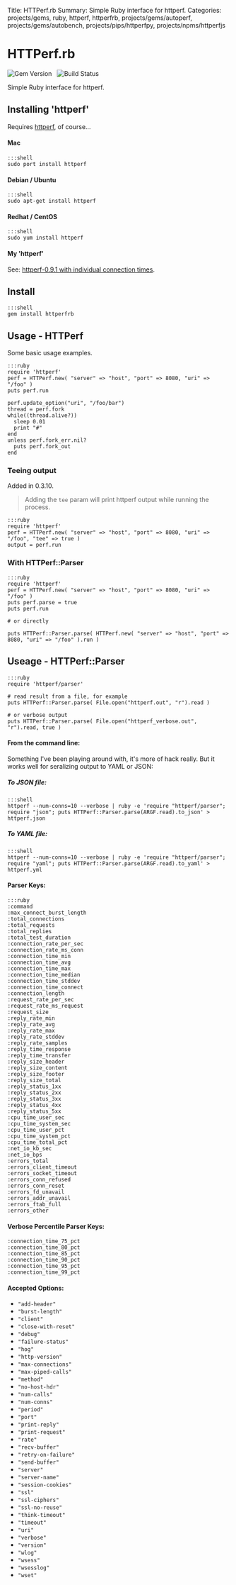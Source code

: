 Title: HTTPerf.rb
Summary: Simple Ruby interface for httperf.
Categories: projects/gems, ruby, httperf, httperfrb, projects/gems/autoperf, projects/gems/autobench, projects/pips/httperfpy, projects/npms/httperfjs

# HTTPerf.rb

![Gem Version](https://badge.fury.io/rb/httperfrb.png) &nbsp; ![Build Status](https://travis-ci.org/jmervine/httperfrb.png?branch=master)

Simple Ruby interface for httperf.

## Installing 'httperf'

Requires [httperf](/httperf), of course...

#### Mac

    :::shell
    sudo port install httperf

#### Debian / Ubuntu

    :::shell
    sudo apt-get install httperf

#### Redhat / CentOS

    :::shell
    sudo yum install httperf

#### My 'httperf'

See: [httperf-0.9.1 with individual connection times](/httperf-0-9-1-with-individual-connection-times).

## Install

    :::shell
    gem install httperfrb

## Usage - HTTPerf

Some basic usage examples.

    :::ruby
    require 'httperf'
    perf = HTTPerf.new( "server" => "host", "port" => 8080, "uri" => "/foo" )
    puts perf.run

    perf.update_option("uri", "/foo/bar")
    thread = perf.fork
    while((thread.alive?))
      sleep 0.01
      print "#"
    end
    unless perf.fork_err.nil?
      puts perf.fork_out
    end

### Teeing output

Added in 0.3.10.

> Adding the `tee` param will print httperf output while running the process.

    :::ruby
    require 'httperf'
    perf = HTTPerf.new( "server" => "host", "port" => 8080, "uri" => "/foo", "tee" => true )
    output = perf.run

### With HTTPerf::Parser

    :::ruby
    require 'httperf'
    perf = HTTPerf.new( "server" => "host", "port" => 8080, "uri" => "/foo" )
    puts perf.parse = true
    puts perf.run

    # or directly

    puts HTTPerf::Parser.parse( HTTPerf.new( "server" => "host", "port" => 8080, "uri" => "/foo" ).run )

## Useage - HTTPerf::Parser

    :::ruby
    require 'httperf/parser'

    # read result from a file, for example
    puts HTTPerf::Parser.parse( File.open("httperf.out", "r").read )

    # or verbose output
    puts HTTPerf::Parser.parse( File.open("httperf_verbose.out", "r").read, true )

#### From the command line:

Something I've been playing around with, it's more of hack really. But it works well for seralizing output to YAML or JSON:

##### To JSON file:

    :::shell
    httperf --num-conns=10 --verbose | ruby -e 'require "httperf/parser"; require "json"; puts HTTPerf::Parser.parse(ARGF.read).to_json' > httperf.json

##### To YAML file:

    :::shell
    httperf --num-conns=10 --verbose | ruby -e 'require "httperf/parser"; require "yaml"; puts HTTPerf::Parser.parse(ARGF.read).to_yaml' > httperf.yml

#### Parser Keys:

    :::ruby
    :command
    :max_connect_burst_length
    :total_connections
    :total_requests
    :total_replies
    :total_test_duration
    :connection_rate_per_sec
    :connection_rate_ms_conn
    :connection_time_min
    :connection_time_avg
    :connection_time_max
    :connection_time_median
    :connection_time_stddev
    :connection_time_connect
    :connection_length
    :request_rate_per_sec
    :request_rate_ms_request
    :request_size
    :reply_rate_min
    :reply_rate_avg
    :reply_rate_max
    :reply_rate_stddev
    :reply_rate_samples
    :reply_time_response
    :reply_time_transfer
    :reply_size_header
    :reply_size_content
    :reply_size_footer
    :reply_size_total
    :reply_status_1xx
    :reply_status_2xx
    :reply_status_3xx
    :reply_status_4xx
    :reply_status_5xx
    :cpu_time_user_sec
    :cpu_time_system_sec
    :cpu_time_user_pct
    :cpu_time_system_pct
    :cpu_time_total_pct
    :net_io_kb_sec
    :net_io_bps
    :errors_total
    :errors_client_timeout
    :errors_socket_timeout
    :errors_conn_refused
    :errors_conn_reset
    :errors_fd_unavail
    :errors_addr_unavail
    :errors_ftab_full
    :errors_other

#### Verbose Percentile Parser Keys:

    :connection_time_75_pct
    :connection_time_80_pct
    :connection_time_85_pct
    :connection_time_90_pct
    :connection_time_95_pct
    :connection_time_99_pct


#### Accepted Options:

- `"add-header"`
- `"burst-length"`
- `"client"`
- `"close-with-reset"`
- `"debug"`
- `"failure-status"`
- `"hog"`
- `"http-version"`
- `"max-connections"`
- `"max-piped-calls"`
- `"method"`
- `"no-host-hdr"`
- `"num-calls"`
- `"num-conns"`
- `"period"`
- `"port"`
- `"print-reply"`
- `"print-request"`
- `"rate"`
- `"recv-buffer"`
- `"retry-on-failure"`
- `"send-buffer"`
- `"server"`
- `"server-name"`
- `"session-cookies"`
- `"ssl"`
- `"ssl-ciphers"`
- `"ssl-no-reuse"`
- `"think-timeout"`
- `"timeout"`
- `"uri"`
- `"verbose"`
- `"version"`
- `"wlog"`
- `"wsess"`
- `"wsesslog"`
- `"wset"`
